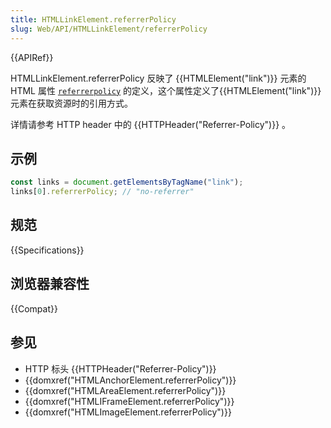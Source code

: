 ```yaml
---
title: HTMLLinkElement.referrerPolicy
slug: Web/API/HTMLLinkElement/referrerPolicy
---
```


{{APIRef}}

HTMLLinkElement.referrerPolicy 反映了 {{HTMLElement("link")}} 元素的 HTML 属性 [`referrerpolicy`](/zh-CN/docs/Web/HTML/Element/link#referrerpolicy) 的定义，这个属性定义了{{HTMLElement("link")}} 元素在获取资源时的引用方式。

详情请参考 HTTP header 中的 {{HTTPHeader("Referrer-Policy")}} 。


## 示例

```js
const links = document.getElementsByTagName("link");
links[0].referrerPolicy; // "no-referrer"
```

## 规范

{{Specifications}}

## 浏览器兼容性

{{Compat}}

## 参见

- HTTP 标头 {{HTTPHeader("Referrer-Policy")}}
- {{domxref("HTMLAnchorElement.referrerPolicy")}}
- {{domxref("HTMLAreaElement.referrerPolicy")}}
- {{domxref("HTMLIFrameElement.referrerPolicy")}}
- {{domxref("HTMLImageElement.referrerPolicy")}}
